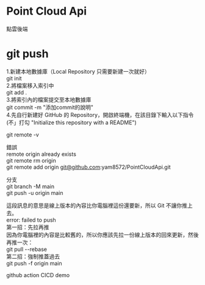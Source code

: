 # Point Cloud Api
點雲後端

# git push  
1.新建本地數據庫（Local Repository 只需要新建一次就好）<br>
git init<br>
2.將檔案移入索引中<br>
git add .<br>
3.將索引內的檔案提交至本地數據庫<br>
git commit -m "添加commit的說明"<br>
4.先自行新建好 GitHub 的 Repository，開啟終端機，在該目錄下輸入以下指令<br>
(不」打勾 "Initialize this repository with a README")<br>

git remote -v<br>

錯誤 <br>
remote origin already exists<br>
git remote rm origin<br>
git remote add origin git@github.com:yam8572/PointCloudApi.git<br>

分支<br>
git branch -M main<br>
git push -u origin main<br>

這段訊息的意思是線上版本的內容比你電腦裡這份還要新，所以 Git 不讓你推上去。<br>
error: failed to push<br>
第一招：先拉再推<br>
因為你電腦裡的內容是比較舊的，所以你應該先拉一份線上版本的回來更新，然後再推一次：<br>
git pull --rebase<br>
第二招：強制推蓋過去<br>
git push -f origin main<br>

github action CICD demo<br>
